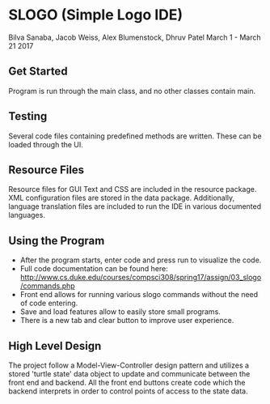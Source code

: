 # SLOGO (Simple Logo IDE)
Bilva Sanaba, Jacob Weiss, Alex Blumenstock, Dhruv Patel 
March 1 - March 21 2017  

## Get Started
Program is run through the main class, and no other classes contain main. 

## Testing
Several code files containing predefined methods are written. These can be loaded through the UI. 

## Resource Files
Resource files for GUI Text and CSS are included in the resource package. XML configuration files are stored in the data package. Additionally, language translation files are included to run the IDE in various documented languages. 

## Using the Program
* After the program starts, enter code and press run to visualize the code.
* Full code documentation can be found here: <http://www.cs.duke.edu/courses/compsci308/spring17/assign/03_slogo/commands.php> 
* Front end allows for running various slogo commands without the need of code entering.
* Save and load features allow to easily store small programs.
* There is a new tab and clear button to improve user experience. 

## High Level Design
The project follow a Model-View-Controller design pattern and utilizes a stored 'turtle state' data object to update and communicate between the front end and backend. All the front end buttons create code which the backend interprets in order to control points of access to the state data.  


